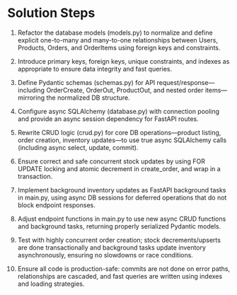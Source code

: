# Solution Steps

1. Refactor the database models (models.py) to normalize and define explicit one-to-many and many-to-one relationships between Users, Products, Orders, and OrderItems using foreign keys and constraints.

2. Introduce primary keys, foreign keys, unique constraints, and indexes as appropriate to ensure data integrity and fast queries.

3. Define Pydantic schemas (schemas.py) for API request/response—including OrderCreate, OrderOut, ProductOut, and nested order items—mirroring the normalized DB structure.

4. Configure async SQLAlchemy (database.py) with connection pooling and provide an async session dependency for FastAPI routes.

5. Rewrite CRUD logic (crud.py) for core DB operations—product listing, order creation, inventory updates—to use true async SQLAlchemy calls (including async select, update, commit).

6. Ensure correct and safe concurrent stock updates by using FOR UPDATE locking and atomic decrement in create_order, and wrap in a transaction.

7. Implement background inventory updates as FastAPI background tasks in main.py, using async DB sessions for deferred operations that do not block endpoint responses.

8. Adjust endpoint functions in main.py to use new async CRUD functions and background tasks, returning properly serialized Pydantic models.

9. Test with highly concurrent order creation; stock decrements/upserts are done transactionally and background tasks update inventory asynchronously, ensuring no slowdowns or race conditions.

10. Ensure all code is production-safe: commits are not done on error paths, relationships are cascaded, and fast queries are written using indexes and loading strategies.

